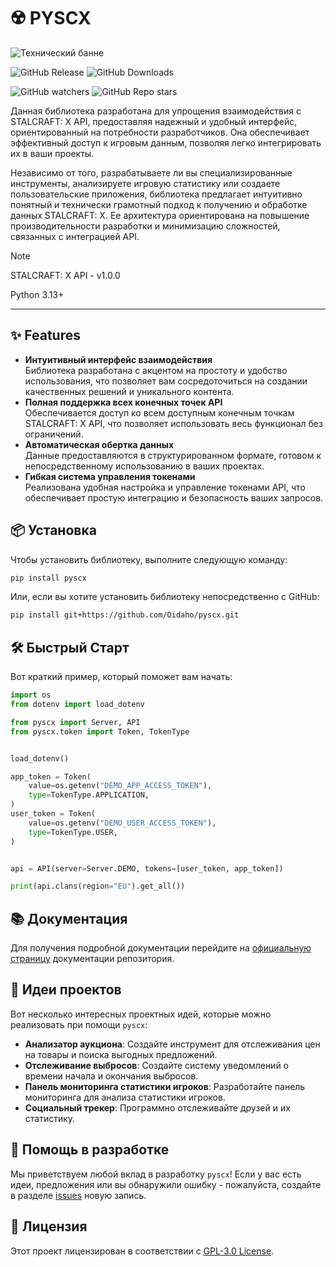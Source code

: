 # ☢️ PYSCX

![Технический банне](https://github.com/user-attachments/assets/a82243e5-6f38-46a9-89bd-453bb051b557)

![GitHub Release](https://img.shields.io/github/v/release/Oidaho/pyscx)
![GitHub Downloads](https://img.shields.io/github/downloads/Oidaho/pyscx/total)

![GitHub watchers](https://img.shields.io/github/watchers/oidaho/pyscx)
![GitHub Repo stars](https://img.shields.io/github/stars/Oidaho/pyscx)

Данная библиотека разработана для упрощения взаимодействия с STALCRAFT: X API, предоставляя надежный и удобный интерфейс, ориентированный на потребности разработчиков.
Она обеспечивает эффективный доступ к игровым данным, позволяя легко интегрировать их в ваши проекты.

Независимо от того, разрабатываете ли вы специализированные инструменты, анализируете игровую статистику или создаете пользовательские приложения, библиотека предлагает интуитивно понятный и технически грамотный подход к получению и обработке данных STALCRAFT: X.
Ее архитектура ориентирована на повышение производительности разработки и минимизацию сложностей, связанных с интеграцией API.

> [!NOTE]
> STALCRAFT: X API - v1.0.0
>
> Python 3.13+

---

## ✨ Features

- **Интуитивный интерфейс взаимодействия**  
  Библиотека разработана с акцентом на простоту и удобство использования, что позволяет вам сосредоточиться на создании качественных решений и уникального контента.  
- **Полная поддержка всех конечных точек API**  
  Обеспечивается доступ ко всем доступным конечным точкам STALCRAFT: X API, что позволяет использовать весь функционал без ограничений.  
- **Автоматическая обертка данных**  
  Данные предоставляются в структурированном формате, готовом к непосредственному использованию в ваших проектах.  
- **Гибкая система управления токенами**  
  Реализована удобная настройка и управление токенами API, что обеспечивает простую интеграцию и безопасность ваших запросов.  

## 📦 Установка

Чтобы установить библиотеку, выполните следующую команду:

```bash
pip install pyscx
```

Или, если вы хотите установить библиотеку непосредственно с GitHub:

```bash
pip install git+https://github.com/Oidaho/pyscx.git
```

## 🛠️ Быстрый Старт

Вот краткий пример, который поможет вам начать:

```python
import os
from dotenv import load_dotenv

from pyscx import Server, API
from pyscx.token import Token, TokenType


load_dotenv()

app_token = Token(
    value=os.getenv("DEMO_APP_ACCESS_TOKEN"),
    type=TokenType.APPLICATION,
)
user_token = Token(
    value=os.getenv("DEMO_USER_ACCESS_TOKEN"),
    type=TokenType.USER,
)


api = API(server=Server.DEMO, tokens=[user_token, app_token])

print(api.clans(region="EU").get_all())
```

## 📚 Документация

Для получения подробной документации перейдите на [официальную страницу](https://Oidaho.github.io/pyscx/) документации репозитория.

## 🚀 Идеи проектов

Вот несколько интересных проектных идей, которые можно реализовать при помощи `pyscx`:

- **Анализатор аукциона**: Создайте инструмент для отслеживания цен на товары и поиска выгодных предложений.
- **Отслеживание выбросов**: Создайте систему уведомлений о времени начала и окончания выбросов.
- **Панель мониторинга статистики игроков**: Разработайте панель мониторинга для анализа статистики игроков.
- **Социальный трекер**: Программно отслеживайте друзей и их статистику.

## 🤝 Помощь в разработке

Мы приветствуем любой вклад в разработку `pyscx`! Если у вас есть идеи, предложения или вы обнаружили ошибку - пожалуйста, создайте в разделе [issues](https://github.com/Oidaho/pyscx/issues) новую запись.

## 📜 Лицензия

Этот проект лицензирован в соответствии с [GPL-3.0 License](https://github.com/Oidaho/pyscx/blob/main/LICENSE).
